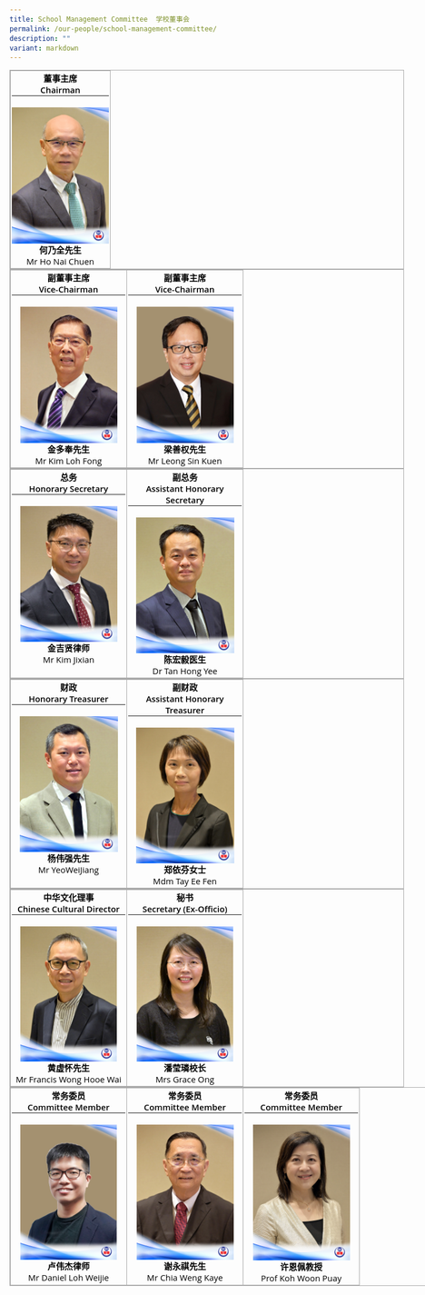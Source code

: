 ```yaml
---
title: School Management Committee  学校董事会
permalink: /our-people/school-management-committee/
description: ""
variant: markdown
---
```

<table class="iveo_table ives_tab_simple3 ive_eobj_center" style="margin: auto; outline: 0px; padding: 0px; border-collapse: collapse; clear: both; border: 1px solid rgb(170, 170, 170); width: 695.271px; color: rgb(0, 0, 0); font-family: &quot;Open Sans&quot;, sans-serif; font-size: 14.875px; font-style: normal; font-variant-ligatures: normal; font-variant-caps: normal; font-weight: 600; letter-spacing: normal; orphans: 2; text-align: left; text-transform: none; white-space: normal; widows: 2; word-spacing: 0px; -webkit-text-stroke-width: 0px; text-decoration-thickness: initial; text-decoration-style: initial; text-decoration-color: initial;"><tbody style="margin: 0px; outline: 0px; padding: 0px;"><tr style="margin: 0px; outline: 0px; padding: 0px;"><td valign="top" style="margin: 0px; outline: 0px; padding: 2px; text-align: center; border: 1px solid rgb(170, 170, 170);">董事主席<br style="margin: 0px; outline: 0px; padding: 0px;">Chairman<br style="margin: 0px; outline: 0px; padding: 0px;"><hr style="margin: 0px; outline: 0px; padding: 0px;"><br style="margin: 0px; outline: 0px; padding: 0px;"><img src="/images/SMC 73rd/mr ho nai chuen - website.png" width="100%" alt="mr ho nai chuen - website.png" class="ive_eobj_center" style="margin: auto; outline: 0px; padding: 0px; clear: both; display: block; width: 171px; height: 240px;">何乃全先生<br style="margin: 0px; outline: 0px; padding: 0px;"><span style="margin: 0px; outline: 0px; padding: 0px; font-weight: normal;">Mr Ho Nai Chuen</span></td></tr></tbody></table>
<table class="ive_eobj_center iveo_table ives_tab_simple3" style="margin: auto; outline: 0px; padding: 0px; border-collapse: collapse; clear: both; border: 1px solid rgb(170, 170, 170); width: 695.271px; color: rgb(0, 0, 0); font-family: &quot;Open Sans&quot;, sans-serif; font-size: 14.875px; font-style: normal; font-variant-ligatures: normal; font-variant-caps: normal; font-weight: 600; letter-spacing: normal; orphans: 2; text-align: left; text-transform: none; white-space: normal; widows: 2; word-spacing: 0px; -webkit-text-stroke-width: 0px; text-decoration-thickness: initial; text-decoration-style: initial; text-decoration-color: initial;"><tbody style="margin: 0px; outline: 0px; padding: 0px;"><tr style="margin: 0px; outline: 0px; padding: 0px;"><td valign="top" width="200px" style="margin: 0px; outline: 0px; padding: 2px; text-align: center; border: 1px solid rgb(170, 170, 170);">副董事主席<br style="margin: 0px; outline: 0px; padding: 0px;">Vice-Chairman<br style="margin: 0px; outline: 0px; padding: 0px;"><hr style="margin: 0px; outline: 0px; padding: 0px;"><br style="margin: 0px; outline: 0px; padding: 0px;"><img src="/images/SMC 73rd/mr kim loh fong - website.png" width="100%" alt="mr kim loh fong - website.png" class="ive_eobj_center" style="margin: auto; outline: 0px; padding: 0px; clear: both; display: block; width: 171px; height: 240px;">金多奉先生<br style="margin: 0px; outline: 0px; padding: 0px;"><span style="margin: 0px; outline: 0px; padding: 0px; font-weight: normal;">Mr Kim Loh Fong</span></td><td valign="top" width="200px" style="margin: 0px; outline: 0px; padding: 2px; text-align: center; border: 1px solid rgb(170, 170, 170);">副董事主席<br style="margin: 0px; outline: 0px; padding: 0px;">Vice-Chairman<br style="margin: 0px; outline: 0px; padding: 0px;"><hr style="margin: 0px; outline: 0px; padding: 0px;"><br style="margin: 0px; outline: 0px; padding: 0px;"><img src="/images/SMC 73rd/mr leong sin kuen - website.png" width="100%" alt="mr leong sin kuen - website.png" class="ive_eobj_center" style="margin: auto; outline: 0px; padding: 0px; clear: both; display: block; width: 171px; height: 240px;">梁善权先生<br style="margin: 0px; outline: 0px; padding: 0px;"><span style="margin: 0px; outline: 0px; padding: 0px; font-weight: normal;">Mr Leong Sin Kuen</span></td></tr></tbody></table>
<table class="iveo_table ives_tab_simple3 ive_eobj_center" style="margin: auto; outline: 0px; padding: 0px; border-collapse: collapse; clear: both; border: 1px solid rgb(170, 170, 170); width: 695.271px; color: rgb(0, 0, 0); font-family: &quot;Open Sans&quot;, sans-serif; font-size: 14.875px; font-style: normal; font-variant-ligatures: normal; font-variant-caps: normal; font-weight: 600; letter-spacing: normal; orphans: 2; text-align: left; text-transform: none; white-space: normal; widows: 2; word-spacing: 0px; -webkit-text-stroke-width: 0px; text-decoration-thickness: initial; text-decoration-style: initial; text-decoration-color: initial;"><tbody style="margin: 0px; outline: 0px; padding: 0px;"><tr style="margin: 0px; outline: 0px; padding: 0px;"><td valign="top" width="200px" style="margin: 0px; outline: 0px; padding: 2px; text-align: center; border: 1px solid rgb(170, 170, 170);">总务<br style="margin: 0px; outline: 0px; padding: 0px;">Honorary Secretary<br style="margin: 0px; outline: 0px; padding: 0px;"><hr style="margin: 0px; outline: 0px; padding: 0px;"><br style="margin: 0px; outline: 0px; padding: 0px;"><img src="/images/SMC 73rd/mr kim jixian - website.png" width="100%" alt="mr kim jixian - website.png" class="ive_eobj_center" style="margin: auto; outline: 0px; padding: 0px; clear: both; display: block; width: 171px; height: 239px;">金吉贤律师<br style="margin: 0px; outline: 0px; padding: 0px;"><span style="margin: 0px; outline: 0px; padding: 0px; font-weight: normal;">Mr Kim Jixian</span></td><td valign="top" width="200px" style="margin: 0px; outline: 0px; padding: 2px; text-align: center; border: 1px solid rgb(170, 170, 170);">副总务<br style="margin: 0px; outline: 0px; padding: 0px;">Assistant Honorary Secretary<br style="margin: 0px; outline: 0px; padding: 0px;"><hr style="margin: 0px; outline: 0px; padding: 0px;"><br style="margin: 0px; outline: 0px; padding: 0px;"><img src="/images/SMC 73rd/dr tan hong yee - website.png" width="100%" alt="dr tan hong yee - website.png" class="ive_eobj_center" style="margin: auto; outline: 0px; padding: 0px; clear: both; display: block; width: 173px; height: 239px;">陈宏毅医生<br style="margin: 0px; outline: 0px; padding: 0px;"><span style="margin: 0px; outline: 0px; padding: 0px; font-weight: normal;">Dr Tan Hong Yee</span></td></tr></tbody></table>
<table class="iveo_table ives_tab_simple3 ive_eobj_center" style="margin: auto; outline: 0px; padding: 0px; border-collapse: collapse; clear: both; border: 1px solid rgb(170, 170, 170); width: 695.271px; color: rgb(0, 0, 0); font-family: &quot;Open Sans&quot;, sans-serif; font-size: 14.875px; font-style: normal; font-variant-ligatures: normal; font-variant-caps: normal; font-weight: 600; letter-spacing: normal; orphans: 2; text-align: left; text-transform: none; white-space: normal; widows: 2; word-spacing: 0px; -webkit-text-stroke-width: 0px; text-decoration-thickness: initial; text-decoration-style: initial; text-decoration-color: initial;"><tbody style="margin: 0px; outline: 0px; padding: 0px;"><tr style="margin: 0px; outline: 0px; padding: 0px;"><td valign="top" width="200px" style="margin: 0px; outline: 0px; padding: 2px; text-align: center; border: 1px solid rgb(170, 170, 170);">财政<br style="margin: 0px; outline: 0px; padding: 0px;">Honorary Treasurer<br style="margin: 0px; outline: 0px; padding: 0px;"><hr style="margin: 0px; outline: 0px; padding: 0px;"><br style="margin: 0px; outline: 0px; padding: 0px;"><img src="/images/SMC 73rd/mr yeo wei jiang - website.png" width="100%" alt="mr yeo wei jiang - website.png" class="ive_eobj_center" style="margin: auto; outline: 0px; padding: 0px; clear: both; display: block; width: 173px; height: 239px;">杨伟强先生<br style="margin: 0px; outline: 0px; padding: 0px;"><span style="margin: 0px; outline: 0px; padding: 0px; font-weight: normal;">Mr YeoWeiJiang</span></td><td valign="top" width="200px" style="margin: 0px; outline: 0px; padding: 2px; text-align: center; border: 1px solid rgb(170, 170, 170);">副财政<br style="margin: 0px; outline: 0px; padding: 0px;">Assistant Honorary Treasurer<br style="margin: 0px; outline: 0px; padding: 0px;"><hr style="margin: 0px; outline: 0px; padding: 0px;"><br style="margin: 0px; outline: 0px; padding: 0px;"><img src="/images/SMC 73rd/ms tay ee fen - website.png" width="100%" alt="ms tay ee fen - website.png" class="ive_eobj_center" style="margin: auto; outline: 0px; padding: 0px; clear: both; display: block; width: 173px; height: 239px;">郑依芬女士<br style="margin: 0px; outline: 0px; padding: 0px;"><span style="margin: 0px; outline: 0px; padding: 0px; font-weight: normal;">Mdm Tay Ee Fen</span></td></tr></tbody></table>
<table class="ive_eobj_center iveo_table ives_tab_simple3" style="margin: auto; outline: 0px; padding: 0px; border-collapse: collapse; clear: both; border: 1px solid rgb(170, 170, 170); width: 695.271px; color: rgb(0, 0, 0); font-family: &quot;Open Sans&quot;, sans-serif; font-size: 14.875px; font-style: normal; font-variant-ligatures: normal; font-variant-caps: normal; font-weight: 600; letter-spacing: normal; orphans: 2; text-align: left; text-transform: none; white-space: normal; widows: 2; word-spacing: 0px; -webkit-text-stroke-width: 0px; text-decoration-thickness: initial; text-decoration-style: initial; text-decoration-color: initial;"><tbody style="margin: 0px; outline: 0px; padding: 0px;"><tr style="margin: 0px; outline: 0px; padding: 0px;"><td valign="top" width="200px" style="margin: 0px; outline: 0px; padding: 2px; text-align: center; border: 1px solid rgb(170, 170, 170);">中华文化理事<br style="margin: 0px; outline: 0px; padding: 0px;">Chinese Cultural Director<br style="margin: 0px; outline: 0px; padding: 0px;"><hr style="margin: 0px; outline: 0px; padding: 0px;"><br style="margin: 0px; outline: 0px; padding: 0px;"><img src="/images/SMC 73rd/mr francis wong hooe wai - website.png" width="100%" alt="mr francis wong hooe wai - website.png" class="ive_eobj_center" style="margin: auto; outline: 0px; padding: 0px; clear: both; display: block; width: 170px; height: 238px;">黄虚怀先生<br style="margin: 0px; outline: 0px; padding: 0px;"><span style="margin: 0px; outline: 0px; padding: 0px; font-weight: normal;">Mr Francis Wong Hooe Wai</span></td><td valign="top" width="200px" style="margin: 0px; outline: 0px; padding: 2px; text-align: center; border: 1px solid rgb(170, 170, 170);">秘书<br style="margin: 0px; outline: 0px; padding: 0px;">Secretary (Ex-Officio)<br style="margin: 0px; outline: 0px; padding: 0px;"><hr style="margin: 0px; outline: 0px; padding: 0px;"><br style="margin: 0px; outline: 0px; padding: 0px;"><img src="/images/SMC 73rd/mrs grace ong - website.png" width="100%" alt="mrs grace ong - website.png" class="ive_eobj_center" style="margin: auto; outline: 0px; padding: 0px; clear: both; display: block; width: 170px; height: 238px;">潘莹璘校长<br style="margin: 0px; outline: 0px; padding: 0px;"><span style="margin: 0px; outline: 0px; padding: 0px; font-weight: normal;">Mrs Grace Ong</span></td></tr></tbody></table>
<table class="ive_eobj_center iveo_table ives_tab_simple3" style="margin: auto; outline: 0px; padding: 0px; border-collapse: collapse; clear: both; border: 1px solid rgb(170, 170, 170); width: 870.726px; color: rgb(0, 0, 0); font-family: &quot;Open Sans&quot;, sans-serif; font-size: 14.875px; font-style: normal; font-variant-ligatures: normal; font-variant-caps: normal; font-weight: 600; letter-spacing: normal; orphans: 2; text-align: left; text-transform: none; white-space: normal; widows: 2; word-spacing: 0px; -webkit-text-stroke-width: 0px; text-decoration-thickness: initial; text-decoration-style: initial; text-decoration-color: initial;"><tbody style="margin: 0px; outline: 0px; padding: 0px;"><tr style="margin: 0px; outline: 0px; padding: 0px;"><td valign="top" width="200px" style="margin: 0px; outline: 0px; padding: 2px; text-align: center; border: 1px solid rgb(170, 170, 170);">常务委员<br style="margin: 0px; outline: 0px; padding: 0px;">Committee Member<br style="margin: 0px; outline: 0px; padding: 0px;"><hr style="margin: 0px; outline: 0px; padding: 0px;"><br style="margin: 0px; outline: 0px; padding: 0px;"><img src="/images/SMC 73rd/mr daniel loh weijie - website.png" width="100%" alt="mr daniel loh weijie - website.png" class="ive_eobj_center" style="margin: auto; outline: 0px; padding: 0px; clear: both; display: block; width: 170px; height: 238px;">卢伟杰律师<br style="margin: 0px; outline: 0px; padding: 0px;"><span style="margin: 0px; outline: 0px; padding: 0px; font-weight: normal;">Mr Daniel Loh Weijie</span></td><td valign="top" width="200px" style="margin: 0px; outline: 0px; padding: 2px; text-align: center; border: 1px solid rgb(170, 170, 170);">常务委员<br style="margin: 0px; outline: 0px; padding: 0px;">Committee Member<br style="margin: 0px; outline: 0px; padding: 0px;"><hr style="margin: 0px; outline: 0px; padding: 0px;"><br style="margin: 0px; outline: 0px; padding: 0px;"><img src="/images/SMC 73rd/mr chia weng kaye - website.png" width="100%" alt="mr chia weng kaye - website.png" class="ive_eobj_center" style="margin: auto; outline: 0px; padding: 0px; clear: both; display: block; width: 171px; height: 238px;">谢永祺先生<br style="margin: 0px; outline: 0px; padding: 0px;"><span style="margin: 0px; outline: 0px; padding: 0px; font-weight: normal;">Mr Chia Weng Kaye</span></td><td valign="top" width="200px" style="margin: 0px; outline: 0px; padding: 2px; text-align: center; border: 1px solid rgb(170, 170, 170);">常务委员<br style="margin: 0px; outline: 0px; padding: 0px;">Committee Member<br style="margin: 0px; outline: 0px; padding: 0px;"><hr style="margin: 0px; outline: 0px; padding: 0px;"><br style="margin: 0px; outline: 0px; padding: 0px;"><img src="/images/SMC 73rd/prof koh woon puay - website.png" width="100%" alt="prof koh woon puay - website.png" class="ive_eobj_center" style="margin: auto; outline: 0px; padding: 0px; clear: both; display: block; width: 171px; height: 239px;">许恩佩教授<br style="margin: 0px; outline: 0px; padding: 0px;"><span style="margin: 0px; outline: 0px; padding: 0px; font-weight: normal;">Prof Koh Woon Puay</span></td></tr></tbody></table>
